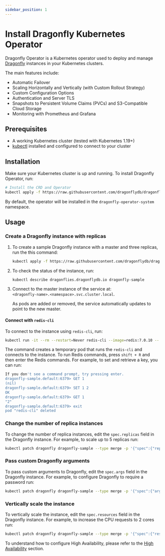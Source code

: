```yaml
---
sidebar_position: 1
---
```


# Install Dragonfly Kubernetes Operator

Dragonfly Operator is a Kubernetes operator used to deploy and manage [Dragonfly](https://dragonflydb.io/) instances in your Kubernetes clusters.

The main features include:

- Automatic Failover
- Scaling Horizontally and Vertically (with Custom Rollout Strategy)
- Custom Configuration Options
- Authentication and Server TLS
- Snapshots to Persistent Volume Claims (PVCs) and S3-Compatible Cloud Storage
- Monitoring with Prometheus and Grafana

## Prerequisites

- A working Kubernetes cluster (tested with Kubernetes 1.19+)
- [kubectl](https://kubernetes.io/docs/tasks/tools/) installed and configured to connect to your cluster

## Installation

Make sure your Kubernetes cluster is up and running. To install Dragonfly Operator, run:

```sh
# Install the CRD and Operator
kubectl apply -f https://raw.githubusercontent.com/dragonflydb/dragonfly-operator/main/manifests/dragonfly-operator.yaml
```

By default, the operator will be installed in the `dragonfly-operator-system` namespace.

## Usage

### Create a Dragonfly instance with replicas

1. To create a sample Dragonfly instance with a master and three replicas, run the this command:

    ```sh
    kubectl apply -f https://raw.githubusercontent.com/dragonflydb/dragonfly-operator/main/config/samples/v1alpha1_dragonfly.yaml
    ```

2. To check the status of the instance, run:

    ```sh
    kubectl describe dragonflies.dragonflydb.io dragonfly-sample
    ```

3. Connect to the master instance of the service at:    
    `<dragonfly-name>.<namespace>.svc.cluster.local`.
    
    As pods are added or removed, the service automatically updates to point to the new master.

#### Connect with `redis-cli`

To connect to the instance using `redis-cli`, run:

```sh
kubectl run -it --rm --restart=Never redis-cli --image=redis:7.0.10 -- redis-cli -h dragonfly-sample.default
```

The command creates a temporary pod that runs the `redis-cli` and connects to the instance. To run Redis commands, press `shift + R` and then enter the Redis commands. For example, to set and retrieve a key, you can run:

```sh
If you don't see a command prompt, try pressing enter.
dragonfly-sample.default:6379> GET 1
(nil)
dragonfly-sample.default:6379> SET 1 2
OK
dragonfly-sample.default:6379> GET 1
"2"
dragonfly-sample.default:6379> exit
pod "redis-cli" deleted
```

### Change the number of replica instances

To change the number of replica instances, edit the `spec.replicas` field in the Dragonfly instance. For example, to scale up to 5 replicas run:

```sh
kubectl patch dragonfly dragonfly-sample --type merge -p '{"spec":{"replicas":5}}'
```

### Pass custom Dragonfly arguments

To pass custom arguments to Dragonfly, edit the `spec.args` field in the Dragonfly instance. For example, to configure Dragonfly to require a password run:

```sh
kubectl patch dragonfly dragonfly-sample --type merge -p '{"spec":{"args":["--requirepass=supersecret"]}}'
```

### Vertically scale the instance

To vertically scale the instance, edit the `spec.resources` field in the Dragonfly instance. For example, to increase the CPU requests to 2 cores run:

```sh
kubectl patch dragonfly dragonfly-sample --type merge -p '{"spec":{"resources":{"requests":{"cpu":"2"}}}}'
```

To understand how to configure High Availability, please refer to the [High Availability](/docs/managing-dragonfly/high-availability.md#high-availability-with-dragonfly-operator) section.
